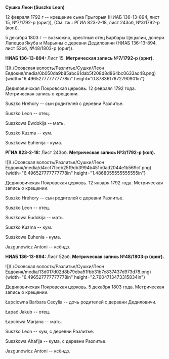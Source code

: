 **Сушко Леон (Suszko Leon)**

12 февраля 1792 г -- крещение сына Грыгорыя (НИАБ 136-13-894, лист 15,
№7/1792-р (ориг)), (См. тж.: РГИА 823-2-18, лист 243об, №3/1792-р
(коп)).

5 декабря 1803 г -- возможно, крестный отец Барбары Цецылии, дочери
Лапецов Якуба и Марьяны с деревни Дедиловичи (НИАБ 136-13-894, лист
52об, №48/1803-р (ориг)).

**НИАБ 136-13-894:** Лист 15. **Метрическая запись №7/1792-р (ориг).**

![](./Осовская волость/Разлитье/Сушки/Леон Евдокия/media/0b050da9b85abc61dab5f208d8d864bc0633ac48.png){width="6.496527777777778in"
height="0.8783617672790901in"}

Дедиловичская Покровская церковь. 12 февраля 1792 года. Метрическая
запись о крещении.

Suszko Hrehory -- сын родителей с деревни Разлитье.

Suszko Leon -- отец.

Suszkowa Ewdokija -- мать.

Suszko Kuzma -- кум.

Suszkowa Euhenija - кума.

**РГИА 823-2-18:** Лист 243об. **Метрическая запись №3/1792-р (коп).**

![](./Осовская волость/Разлитье/Сушки/Леон Евдокия/media/d4ccf7fceb25f9db3994b451b0ad2044e1b569cf.png){width="6.496527777777778in"
height="1.4868055555555555in"}

Дедиловичская Покровская церковь. 12 января 1792 года. Метрическая
запись о крещении.

Suszko Hrehory -- сын родителей с деревни Разлитье.

Suszko Leon -- отец.

Suszkowa Eudokija -- мать.

Suszko Kuzma -- кум.

Suszkowa Euhenia - кума.

Jazgunowicz Antoni -- ксёндз.

**НИАБ 136-13-894:** Лист 52об. **Метрическая запись №48/1803-р
(ориг).**

![](./Осовская волость/Разлитье/Сушки/Леон Евдокия/media/13d017d02d8b79eba51fbb31b7c837437d973d78.png){width="6.496527777777778in"
height="2.7604713473315834in"}

Дедиловичская Покровская церковь. 5 декабря 1803 года. Метрическая
запись о крещении.

Łapciowna Barbara Cecylia -- дочь родителей с деревни Дедиловичи.

Łapać Jakub -- отец.

Łapciowa Marjana -- мать.

Suszko Leon -- кум, с деревни Разлитье.

Suszkowa Ahafija -- кума, с деревни Разлитье.

Jazgunowicz Antoni -- ксёндз.

